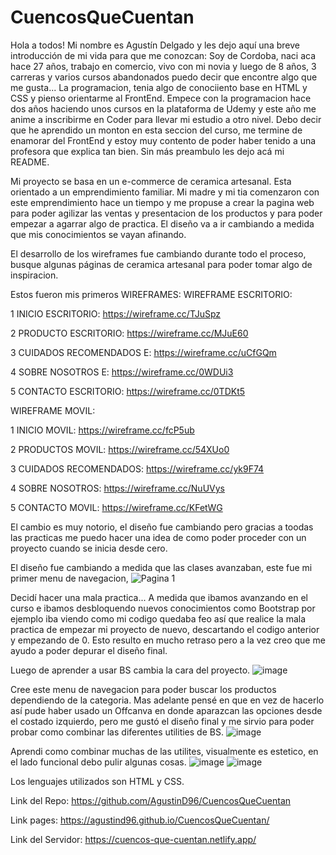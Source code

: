 # CuencosQueCuentan
Hola a todos! Mi nombre es Agustín Delgado y les dejo aquí una breve introducción de mi vida para que me conozcan:
Soy de Cordoba, naci aca hace 27 años, trabajo en comercio, vivo con mi novia y luego de 8 años, 3 carreras y varios cursos abandonados puedo decir que encontre algo que me gusta... La programacion, tenia algo de conociiento base en HTML y CSS y pienso orientarme al FrontEnd.
Empece con la programacion hace dos años haciendo unos cursos en la plataforma de Udemy y este año me anime a inscribirme en Coder para llevar mi estudio a otro nivel.
Debo decir que he aprendido un monton en esta seccion del curso, me termine de enamorar del FrontEnd y estoy muy contento de poder haber tenido a una profesora que explica tan bien. Sin más preambulo les dejo acá mi README.

Mi proyecto se basa en un e-commerce de ceramica artesanal. Esta orientado a un emprendimiento familiar. Mi madre y mi tia comenzaron con este emprendimiento hace un tiempo y me propuse a crear la pagina web para poder agilizar las ventas y presentacion de los productos y para poder empezar a agarrar algo de practica.
El diseño va a ir cambiando a medida que mis conocimientos se vayan afinando.

El desarrollo de los wireframes fue cambiando durante todo el proceso, busque algunas páginas de ceramica artesanal para poder tomar algo de inspiracion.

Estos fueron mis primeros WIREFRAMES:
WIREFRAME ESCRITORIO:

1 INICIO ESCRITORIO: https://wireframe.cc/TJuSpz

2 PRODUCTO ESCRITORIO: https://wireframe.cc/MJuE60

3 CUIDADOS RECOMENDADOS E: https://wireframe.cc/uCfGQm

4 SOBRE NOSOTROS E: https://wireframe.cc/0WDUi3

5 CONTACTO ESCRITORIO: https://wireframe.cc/0TDKt5

WIREFRAME MOVIL:

1 INICIO MOVIL: https://wireframe.cc/fcP5ub

2 PRODUCTOS MOVIL: https://wireframe.cc/54XUo0

3 CUIDADOS RECOMENDADOS: https://wireframe.cc/yk9F74

4 SOBRE NOSOTROS: https://wireframe.cc/NuUVys

5 CONTACTO MOVIL: https://wireframe.cc/KFetWG

El cambio es muy notorio, el diseño fue cambiando pero gracias a toodas las practicas me puedo hacer una idea de como poder proceder con un proyecto cuando se inicia desde cero.

El diseño fue cambiando a medida que las clases avanzaban, este fue mi primer menu de navegacion,
![Pagina 1](https://github.com/AgustinD96/CuencosQueCuentan/assets/138124758/c137ce13-cdd7-4e5d-acfa-43d081bc05c4)

Decidí hacer una mala practica... A medida que ibamos avanzando en el curso e ibamos desbloquendo nuevos conocimientos como Bootstrap por ejemplo iba viendo como mi codigo quedaba feo así que realice la mala practica de empezar mi proyecto de nuevo, descartando el codigo anterior y empezando de 0. Esto resulto en mucho retraso pero a la vez creo que me ayudo a poder depurar el diseño final.

Luego de aprender a usar BS cambia la cara del proyecto.
![image](https://github.com/AgustinD96/CuencosQueCuentan/assets/138124758/e046907c-4d87-43e2-9f2c-6e85684e1d63)


Cree este menu de navegacion para poder buscar los productos dependiendo de la categoria. Mas adelante pensé en que en vez de hacerlo así pude haber usado un Offcanva en donde aparazcan las opciones desde el costado izquierdo, pero me gustó el diseño final y me sirvio para poder probar como combinar las diferentes utilities de BS.
![image](https://github.com/AgustinD96/CuencosQueCuentan/assets/138124758/c81290ab-78f3-40f4-ab58-6372b0beaddc)

Aprendi como combinar muchas de las utilites, visualmente es estetico, en el lado funcional debo pulir algunas cosas.
![image](https://github.com/AgustinD96/CuencosQueCuentan/assets/138124758/4b619057-1e4e-4a54-b750-e94811ed1d1f)    ![image](https://github.com/AgustinD96/CuencosQueCuentan/assets/138124758/e95732e2-9355-468e-845e-73ffa3fa9fc0)










Los lenguajes utilizados son HTML y CSS.








Link del Repo: https://github.com/AgustinD96/CuencosQueCuentan

Link pages: https://agustind96.github.io/CuencosQueCuentan/

Link del Servidor: https://cuencos-que-cuentan.netlify.app/

